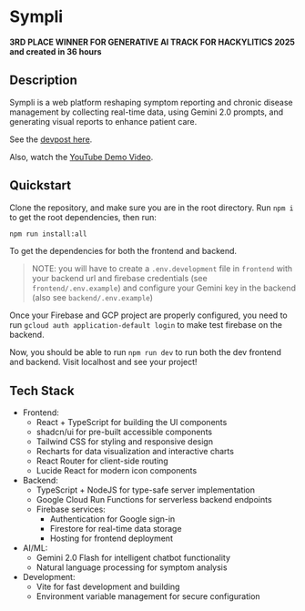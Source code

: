 
# Sympli
**3RD PLACE WINNER FOR GENERATIVE AI TRACK FOR HACKYLITICS 2025 and created in 36 hours**

## Description
Sympli is a web platform reshaping symptom reporting and chronic disease management by collecting real-time data, using Gemini 2.0 prompts, and generating visual reports to enhance patient care.

See the [devpost here](https://devpost.com/software/sympli). 

Also, watch the [YouTube Demo Video](https://youtu.be/N_uCOOGWHF4). 


## Quickstart
Clone the repository, and make sure you are in the root directory. Run `npm i` to get the root dependencies, then run:
```bash
npm run install:all
```
To get the dependencies for both the frontend and backend. 

> NOTE: you will have to create a `.env.development` file in `frontend` with your backend url and firebase credentials (see `frontend/.env.example`) and configure your Gemini key in the backend (also see `backend/.env.example`)

Once your Firebase and GCP project are properly configured, you need to run `gcloud auth application-default login` to make test firebase on the backend. 

Now, you should be able to run `npm run dev` to run both the dev frontend and backend. Visit localhost and see your project!

## Tech Stack
- Frontend:
  - React + TypeScript for building the UI components
  - shadcn/ui for pre-built accessible components
  - Tailwind CSS for styling and responsive design
  - Recharts for data visualization and interactive charts
  - React Router for client-side routing
  - Lucide React for modern icon components
- Backend:
  - TypeScript + NodeJS for type-safe server implementation
  - Google Cloud Run Functions for serverless backend endpoints
  - Firebase services:
    - Authentication for Google sign-in
    - Firestore for real-time data storage
    - Hosting for frontend deployment
- AI/ML:
  - Gemini 2.0 Flash for intelligent chatbot functionality
  - Natural language processing for symptom analysis
- Development:
  - Vite for fast development and building
  - Environment variable management for secure configuration
